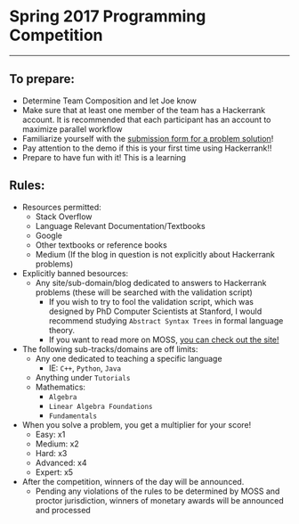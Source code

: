 # Spring 2017 Programming Competition
--------

## To prepare:
* Determine Team Composition and let Joe know
* Make sure that at least one member of the team has a Hackerrank account. It is recommended that each participant has an account to maximize parallel workflow
* Familiarize yourself with the [submission form for a problem solution](https://goo.gl/forms/OhohhT9HhW74FddV2)!
* Pay attention to the demo if this is your first time using Hackerrank!!
* Prepare to have fun with it! This is a learning 


## Rules:
* Resources permitted:
  * Stack Overflow
  * Language Relevant Documentation/Textbooks
  * Google
  * Other textbooks or reference books
  * Medium (If the blog in question is not explicitly about Hackerrank problems)
* Explicitly banned besources:
  * Any site/sub-domain/blog dedicated to answers to Hackerrank problems (these will be searched with the validation script)
    * If you wish to try to fool the validation script, which was designed by PhD Computer Scientists at Stanford, I would recommend studying `Abstract Syntax Trees` in formal language theory.
    * If you want to read more on MOSS, [you can check out the site!](https://theory.stanford.edu/~aiken/moss/)
* The following sub-tracks/domains are off limits:
  * Any one dedicated to teaching a specific language
    * IE: `C++`, `Python`, `Java`
  * Anything under `Tutorials`
  * Mathematics:
    * `Algebra`
    * `Linear Algebra Foundations`
    * `Fundamentals`
* When you solve a problem, you get a multiplier for your score!
  * Easy: x1
  * Medium: x2
  * Hard: x3
  * Advanced: x4
  * Expert: x5
* After the competition, winners of the day will be announced.
  * Pending any violations of the rules to be determined by MOSS and proctor jurisdiction, winners of monetary awards will be announced and processed 
